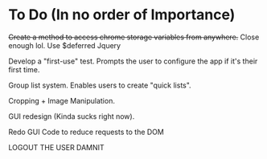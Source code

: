 To Do (In no order of Importance)
==================
~~Create a method to access chrome storage variables from anywhere.~~ Close enough lol.
Use $deferred Jquery

Develop a "first-use" test. Prompts the user to configure the app if it's their first time. 

Group list system. Enables users to create "quick lists". 

Cropping + Image Manipulation. 

GUI redesign (Kinda sucks right now). 

  Redo GUI Code to reduce requests to the DOM
  
LOGOUT THE USER DAMNIT

